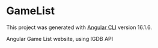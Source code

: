 # GameList

This project was generated with [Angular CLI](https://github.com/angular/angular-cli) version 16.1.6.

Angular Game List website, using IGDB API
